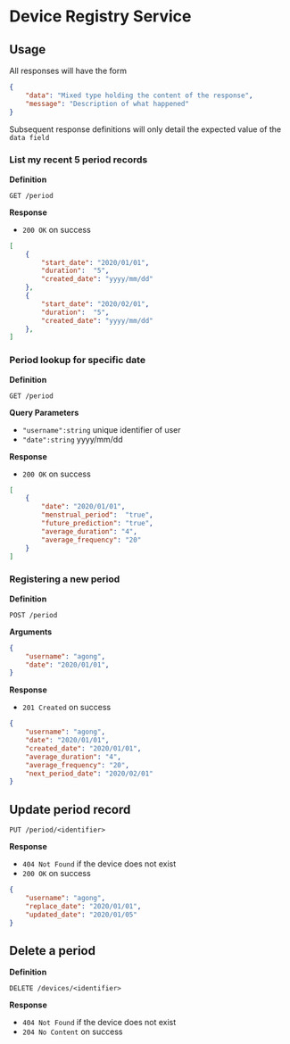 # Device Registry Service

## Usage

All responses will have the form

```json
{
    "data": "Mixed type holding the content of the response",
    "message": "Description of what happened"
}
```

Subsequent response definitions will only detail the expected value of the `data field`

### List my recent 5 period records

**Definition**

`GET /period`

**Response**

- `200 OK` on success

```json
[
    {
        "start_date": "2020/01/01",
        "duration":  "5",
        "created_date": "yyyy/mm/dd"
    },
    {
        "start_date": "2020/02/01",
        "duration":  "5",
        "created_date": "yyyy/mm/dd"
    },
]
```

### Period lookup for specific date

**Definition**

`GET /period`

**Query Parameters**

- `"username":string` unique identifier of user
- `"date":string` yyyy/mm/dd

**Response**

- `200 OK` on success

```json
[
    {
        "date": "2020/01/01",
        "menstrual_period":  "true",
        "future_prediction": "true",
        "average_duration": "4",
        "average_frequency": "20"
    }
]
```

### Registering a new period

**Definition**

`POST /period`

**Arguments**
```json
{
    "username": "agong",
    "date": "2020/01/01",
}
```

**Response**

- `201 Created` on success

```json
{
    "username": "agong",
    "date": "2020/01/01",
    "created_date": "2020/01/01",
    "average_duration": "4",
    "average_frequency": "20",
    "next_period_date": "2020/02/01"
}
```

## Update period record

`PUT /period/<identifier>`

**Response**

- `404 Not Found` if the device does not exist
- `200 OK` on success

```json
{
    "username": "agong",
    "replace_date": "2020/01/01",
    "updated_date": "2020/01/05"
}
```

## Delete a period

**Definition**

`DELETE /devices/<identifier>`

**Response**

- `404 Not Found` if the device does not exist
- `204 No Content` on success
